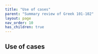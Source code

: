 ```yaml
---
title: "Use of cases"
parent: "Summary review of Greek 101-102"
layout: page
nav_order: 10
has_children: true
---
```



## Use of cases
